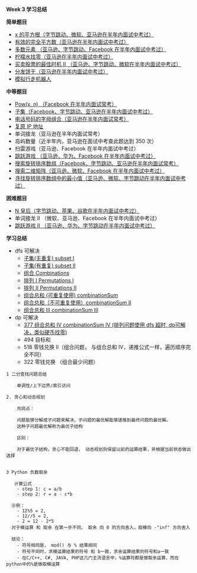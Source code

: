 **Week 3 学习总结**

**简单题目**
- [x 的平方根（字节跳动、微软、亚马逊在半年内面试中考过）](mySqrt.py)
- [有效的完全平方数（亚马逊在半年内面试中考过）](isPerfectSquare.py)
- [多数元素 （亚马逊、字节跳动、Facebook 在半年内面试中考过）](majorityElement.py)
- [柠檬水找零（亚马逊在半年内面试中考过）](lemonadeChange.py)
- [买卖股票的最佳时机 II （亚马逊、字节跳动、微软在半年内面试中考过）](maxProfit.py)
- [分发饼干（亚马逊在半年内面试中考过）](findContentChildren.py)
- [模拟行走机器人](robotSim.py)
 
**中等题目**
- [Pow(x, n) （Facebook 在半年内面试常考）](myPow.py)
- [子集（Facebook、字节跳动、亚马逊在半年内面试中考过）](subsets.py)
- [电话号码的字母组合（亚马逊在半年内面试常考）](letterCombinations.py)
- [复原 IP 地址](restoreIpAddresses.py)  
- 单词接龙（亚马逊在半年内面试常考）
- 岛屿数量（近半年内，亚马逊在面试中考查此题达到 350 次）
- 扫雷游戏（亚马逊、Facebook 在半年内面试中考过）
- [跳跃游戏 （亚马逊、华为、Facebook 在半年内面试中考过）](canJump.py)
- [搜索旋转排序数组（Facebook、字节跳动、亚马逊在半年内面试常考）](search.py)
- [搜索二维矩阵（亚马逊、微软、Facebook 在半年内面试中考过）](searchMatrix.py)
- [寻找旋转排序数组中的最小值（亚马逊、微软、字节跳动在半年内面试中考过）](findMin.py)

**困难题目**
- [N 皇后（字节跳动、苹果、谷歌在半年内面试中考过）](solveNQueens.py)
- 单词接龙 II （微软、亚马逊、Facebook 在半年内面试中考过） 
- [跳跃游戏 II （亚马逊、华为、字节跳动在半年内面试中考过）](jump.py)

**学习总结**

  - dfs 可解决
    - [子集(无重复) subset I](subsets.py) 
    - [子集(有重复) subset II](subsetsWithDup.py)    
    - [组合 Combinations](Week_02/combine.py)
    - [排列 I Permutations I](Week_02/permute.py)
    - [排列 II Permutations II](Week_02/permuteUnique.py)  
    - [组合总和 (可重复使用) combinationSum ](combinationSum.py)
    - [组合总和（不可重复使用）combinationSum II ](combinationSum2.py)
    - [组合总和 III combinationSum III](combinationSum3.py)
  - dp 可解决    
    - [377 组合总和 IV combinationSum IV (排列问题使用 dfs 超时, dp可解决，类似硬币找零)](combinationSum4.py)
    - 494 目标和
    - 518 零钱兑换 II（组合问题， 与组合总和 IV，递推公式一样，遍历顺序完全不同） 
    - 322 零钱兑换 （组合最少问题）
    
```
1 二分查找问题总结

    单调性/上下边界/索引访问

2. 贪心和动态规划

    共同点：
    
    问题能够分解成子问题来解决，子问题的最优解能够递推到最终问题的最优解。
    这种子问题最优解称为最优子结构
    
    区别：
    
    对于最优子结构，贪心不能回退， 动态规划则保留以前的运算结果，并根据当前状态做出选择
            

3 Python 负数取余

   计算公式 
    - step 1: c = a/b 
    - step 2: r = a - c*b
  
  示例： 
    - 12%5 = 2,  
    - 12//5 = 2, 
    - 2 = 12 - 2*5
  对于模运算 和 取余 在第一步不同， 取余 向 0 的方向舍入，取模向 -"inf" 方向舍入
  
  结论：
    - 符号相同是， mod() 与 % 结果相同
    - 符号不同时，求模运算结果的符号 和 b一致，求余运算结果的符号和a一致
    - 在C/C++, C#, JAVA, PHP这几门主流语言中，%运算符都是做取余运算，而在python中的%是做取模运算
```